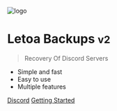 ![logo](_media/transparent_logo.png)

# Letoa Backups <small>v2</small>

> Recovery Of Discord Servers

-   Simple and fast
-   Easy to use
-   Multiple features

[Discord](https://discord.letoa.me)
[Getting Started](#letoa-backups)
